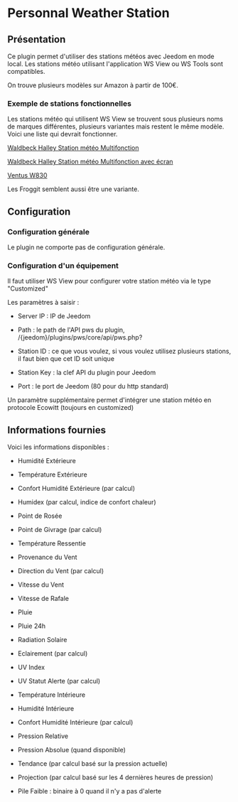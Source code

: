 # Personnal Weather Station

## Présentation

Ce plugin permet d'utiliser des stations météos avec Jeedom en mode local. Les stations météo utilisant l'application WS View ou WS Tools sont compatibles.

On trouve plusieurs modèles sur Amazon à partir de 100€.

### Exemple de stations fonctionnelles

Les stations météo qui utilisent WS View se trouvent sous plusieurs noms de marques différentes, plusieurs variantes mais restent le même modèle. Voici une liste qui devrait fonctionner.

[Waldbeck Halley Station météo Multifonction](https://amzn.to/3924BKr)

[Waldbeck Halley Station météo Multifonction avec écran](https://amzn.to/392592X)

[Ventus W830](https://amzn.to/2wacIWU)

Les Froggit semblent aussi être une variante.

## Configuration

### Configuration générale

Le plugin ne comporte pas de configuration générale.

### Configuration d'un équipement

Il faut utiliser WS View pour configurer votre station météo via le type "Customized"

Les paramètres à saisir :

* Server IP : IP de Jeedom

* Path : le path de l'API pws du plugin, /{jeedom}/plugins/pws/core/api/pws.php?

* Station ID : ce que vous voulez, si vous voulez utilisez plusieurs stations, il faut bien que cet ID soit unique

* Station Key : la clef API du plugin pour Jeedom

* Port : le port de Jeedom (80 pour du http standard)

Un paramètre supplémentaire permet d'intégrer une station météo en protocole Ecowitt (toujours en customized)

## Informations fournies

Voici les informations disponibles :

* Humidité Extérieure

* Température Extérieure

* Confort Humidité Extérieure (par calcul)

* Humidex (par calcul, indice de confort chaleur)

* Point de Rosée

* Point de Givrage (par calcul)

* Température Ressentie

* Provenance du Vent

* Direction du Vent (par calcul)

* Vitesse du Vent

* Vitesse de Rafale

* Pluie

* Pluie 24h

* Radiation Solaire

* Eclairement (par calcul)

* UV Index

* UV Statut Alerte (par calcul)

* Température Intérieure

* Humidité Intérieure

* Confort Humidité Intérieure (par calcul)

* Pression Relative

* Pression Absolue (quand disponible)

* Tendance (par calcul basé sur la pression actuelle)

* Projection (par calcul basé sur les 4 dernières heures de pression)

* Pile Faible : binaire à 0 quand il n'y a pas d'alerte
